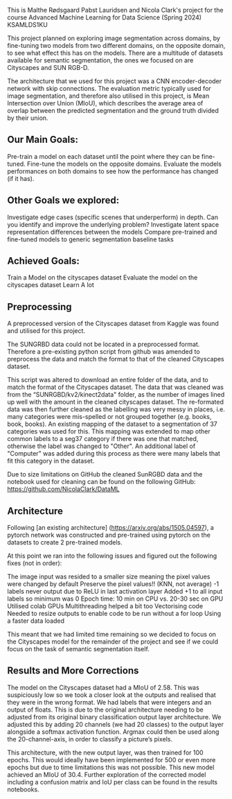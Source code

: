 
This is Malthe Rødsgaard Pabst Lauridsen and Nicola Clark's project for the course Advanced Machine Learning for Data Science (Spring 2024) KSAMLDS1KU



 
This project planned on exploring image segmentation across domains, by fine-tuning two models from two different domains, on the opposite domain, to see what effect this has on the models. There are a multitude of datasets available for semantic segmentation, the ones we focused on are Cityscapes and SUN RGB-D.
 

The architecture that we used for this project was a CNN encoder-decoder network with skip connections. The evaluation metric typically used for image segmentation, and therefore also utilised in this project, is Mean Intersection over Union (MIoU), which describes the average area of overlap between the predicted segmentation and the ground truth divided by their union.
 
 
## Our Main Goals: 
Pre-train a model on each dataset until the point where they can be fine-tuned.
Fine-tune the models on the opposite domains.
Evaluate the models performances on both domains to see how the performance has changed (if it has).
 
## Other Goals we explored: 
Investigate edge cases (specific scenes that underperform) in depth. Can you identify and improve the underlying problem?
Investigate latent space representation differences between the models
Compare pre-trained and fine-tuned models to generic segmentation baseline tasks

 
 
## Achieved Goals:
Train a Model on the cityscapes dataset
Evaluate the model on the cityscapes dataset
Learn A lot
 

 
## Preprocessing 
 
A preprocessed version of the Cityscapes dataset from Kaggle was found and utilised for this project. 
 
The SUNGRBD data could not be located in a preprocessed format. Therefore a pre-existing python script from github was amended to preprocess the data and match the format to that of the cleaned Cityscapes dataset.
 
This script was altered to download an entire folder of the data, and to match the format of the Cityscapes dataset. The data that was cleaned was from the “SUNRGBD/kv2/kinect2data" folder, as the number of images lined up well with the amount in the cleaned cityscapes dataset. The re-formated data was then further cleaned as the labelling was very messy in places, i.e. many categories were mis-spelled or not grouped together (e.g. books, book, books). An existing mapping of the dataset to a segmentation of 37 categories was used for this. This mapping was extended to map other common labels to a seg37 category if there was one that matched, otherwise the label was changed to "Other". An additional label of "Computer" was added during this process as there were many labels that fit this category in the dataset.
 
 
Due to size limitations on GitHub the cleaned SunRGBD data and the notebook used for cleaning can be found on the following GitHub: https://github.com/NicolaClark/DataML



## Architecture 


Following [an existing architecture] (https://arxiv.org/abs/1505.04597), a pytorch network was constructed and pre-trained using pytorch on the datasets to create 2 pre-trained models.



 
At this point we ran into the following issues and figured out the following fixes (not in order):

The image input was resided to a smaller size meaning the pixel values were changed by default
Preserve the pixel values!! (KNN, not average)
-1 labels never output  due to ReLU in last activation layer
Added +1 to all input labels so minimum was 0
Epoch time: 10 min on CPU vs. 20-30 sec on GPU
Utilised colab GPUs
Multithreading helped a bit too
Vectorising code
Needed to resize outputs to enable code to be run without a for loop 
Using a faster data loaded


This meant that we had limited time remaining so we decided to focus on the Cityscapes model for the remainder of the project and see if we could focus on the task of semantic segmentation itself.

## Results and More Corrections 

The model on the Cityscapes dataset had a MIoU of 2.58. This was suspiciously low so we took a closer look at the outputs and realised that they were in the wrong format. We had labels that were integers and an output of floats. This is due to the original architecture needing to be adjusted from its original binary classification output layer architecture. We adjusted this by adding 20 channels (we had 20 classes) to the output layer alongside a softmax activation function. Argmax could then be used along the 20-channel-axis, in order to classify a picture’s pixels.

This architecture, with the new output layer, was then trained for 100 epochs. This would ideally have been implemented for 500 or even more epochs but due to time limitations this was not possible. This new model achieved an MIoU of 30.4. Further exploration of the corrected model including a confusion matrix and IoU per class can be found in the results notebooks.



